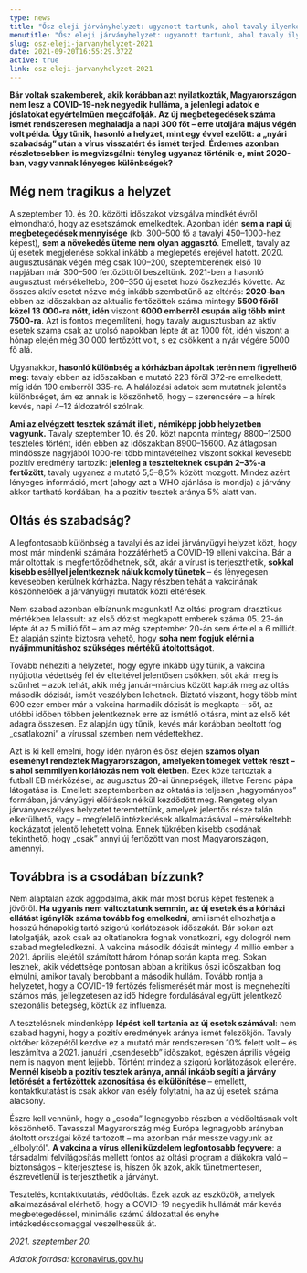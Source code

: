 ```yaml
---
type: news
title: "Ősz eleji járványhelyzet: ugyanott tartunk, ahol tavaly ilyenkor? "
menutitle: "Ősz eleji járványhelyzet: ugyanott tartunk, ahol tavaly ilyenkor? "
slug: osz-eleji-jarvanyhelyzet-2021
date: 2021-09-20T16:55:29.372Z
active: true
link: osz-eleji-jarvanyhelyzet-2021
---
```

**Bár voltak szakemberek, akik korábban azt nyilatkozták, Magyarországon nem lesz a COVID-19-nek negyedik hulláma, a jelenlegi adatok e jóslatokat egyértelműen megcáfolják. Az új megbetegedések száma ismét rendszeresen meghaladja a napi 300 főt – erre utoljára május végén volt példa. Úgy tűnik, hasonló a helyzet, mint egy évvel ezelőtt: a „nyári szabadság” után a vírus visszatért és ismét terjed. Érdemes azonban részletesebben is megvizsgálni: tényleg ugyanaz történik-e, mint 2020-ban, vagy vannak lényeges különbségek?**

## Még nem tragikus a helyzet

A szeptember 10. és 20. közötti időszakot vizsgálva mindkét évről elmondható, hogy az esetszámok emelkedtek. Azonban idén **sem a napi új megbetegedések mennyisége** (kb. 300–500 fő a tavalyi 450–1000-hez képest), **sem a növekedés üteme nem olyan aggasztó**. Emellett, tavaly az új esetek megjelenése sokkal inkább a meglepetés erejével hatott. 2020. augusztusának végén még csak 100–200, szeptemberének első 10 napjában már 300–500 fertőzöttről beszéltünk. 2021-ben a hasonló augusztust mérsékeltebb, 200–350 új esetet hozó őszkezdés követte. Az összes aktív esetet nézve még inkább szembetűnő az eltérés: **2020-ban** ebben az időszakban az aktuális fertőzöttek száma mintegy **5500 főről közel 13 000-ra nőtt**, **idén** viszont **6000 emberről csupán alig több mint 7500-ra**. Azt is fontos megemlíteni, hogy tavaly augusztusban az aktív esetek száma csak az utolsó napokban lépte át az 1000 főt, idén viszont a hónap elején még 30 000 fertőzött volt, s ez csökkent a nyár végére 5000 fő alá.

Ugyanakkor, **hasonló különbség a kórházban ápoltak terén nem figyelhető meg**: tavaly ebben az időszakban e mutató 223 főről 372-re emelkedett, míg idén 190 emberről 335-re. A halálozási adatok sem mutatnak jelentős különbséget, ám ez annak is köszönhető, hogy – szerencsére – a hírek kevés, napi 4–12 áldozatról szólnak.

**Ami az elvégzett tesztek számát illeti, némiképp jobb helyzetben vagyunk.** Tavaly szeptember 10. és 20. közt naponta mintegy 8800–12500 tesztelés történt, idén ebben az időszakban 8900–15600. Az átlagosan mindössze nagyjából 1000-rel több mintavételhez viszont sokkal kevesebb pozitív eredmény tartozik: **jelenleg a tesztelteknek csupán 2–3%-a fertőzött**, tavaly ugyanez a mutató 5,5–8,5% között mozgott. Mindez azért lényeges információ, mert (ahogy azt a WHO ajánlása is mondja) a járvány akkor tartható kordában, ha a pozitív tesztek aránya 5% alatt van.

## Oltás és szabadság?

A legfontosabb különbség a tavalyi és az idei járványügyi helyzet közt, hogy most már mindenki számára hozzáférhető a COVID-19 elleni vakcina. Bár a már oltottak is megfertőződhetnek, sőt, akár a vírust is terjeszthetik, **sokkal kisebb eséllyel jelentkeznek náluk komoly tünetek** – és lényegesen kevesebben kerülnek kórházba. Nagy részben tehát a vakcinának köszönhetőek a járványügyi mutatók közti eltérések.

Nem szabad azonban elbíznunk magunkat! Az oltási program drasztikus mértékben lelassult: az első dózist megkapott emberek száma 05. 23-án lépte át az 5 millió főt – ám az még szeptember 20-án sem érte el a 6 milliót. Ez alapján szinte biztosra vehető, hogy **soha nem fogjuk elérni a nyájimmunitáshoz szükséges mértékű átoltottságot**. 

Tovább nehezíti a helyzetet, hogy egyre inkább úgy tűnik, a vakcina nyújtotta védettség fél év elteltével jelentősen csökken, sőt akár meg is szűnhet – azok tehát, akik még január–március között kapták meg az oltás második dózisát, ismét veszélyben lehetnek. Bíztató viszont, hogy több mint 600 ezer ember már a vakcina harmadik dózisát is megkapta – sőt, az utóbbi időben többen jelentkeznek erre az ismétlő oltásra, mint az első két adagra összesen. Ez alapján úgy tűnik, kevés már korábban beoltott fog „csatlakozni” a vírussal szemben nem védettekhez. 

Azt is ki kell emelni, hogy idén nyáron és ősz elején **számos olyan eseményt rendeztek Magyarországon, amelyeken tömegek vettek részt – s ahol semmilyen korlátozás nem volt életben**. Ezek közé tartoztak a futball EB mérkőzései, az augusztus 20-ai ünnepségek, illetve Ferenc pápa látogatása is. Emellett szeptemberben az oktatás is teljesen „hagyományos” formában, járványügyi előírások nélkül kezdődött meg. Rengeteg olyan járványveszélyes helyzetet teremtettünk, amelyek jelentős része talán elkerülhető, vagy – megfelelő intézkedések alkalmazásával – mérsékeltebb kockázatot jelentő lehetett volna. Ennek tükrében kisebb csodának tekinthető, hogy „csak” annyi új fertőzött van most Magyarországon, amennyi. 

## Továbbra is a csodában bízzunk?

Nem alaptalan azok aggodalma, akik már most borús képet festenek a jövőről. **Ha ugyanis nem változtatunk semmin, az új esetek és a kórházi ellátást igénylők száma tovább fog emelkedni**, ami ismét elhozhatja a hosszú hónapokig tartó szigorú korlátozások időszakát. Bár sokan azt latolgatják, azok csak az oltatlanokra fognak vonatkozni, egy dologról nem szabad megfeledkezni. A vakcina második dózisát mintegy 4 millió ember a 2021. április elejétől számított három hónap során kapta meg. Sokan lesznek, akik védettsége pontosan abban a kritikus őszi időszakban fog elmúlni, amikor tavaly berobbant a második hullám. Tovább rontja a helyzetet, hogy a COVID-19 fertőzés felismerését már most is megnehezíti számos más, jellegzetesen az idő hidegre fordulásával együtt jelentkező szezonális betegség, köztük az influenza. 

A tesztelésnek mindenképp **lépést kell tartania az új esetek számával**: nem szabad hagyni, hogy a pozitív eredmények aránya ismét felszökjön. Tavaly október közepétől kezdve ez a mutató már rendszeresen 10% felett volt – és leszámítva a 2021. januári „csendesebb” időszakot, egészen április végéig nem is nagyon ment lejjebb. Történt mindez a szigorú korlátozások ellenére. **Mennél kisebb a pozitív tesztek aránya, annál inkább segíti a járvány letörését a fertőzöttek azonosítása és elkülönítése** – emellett, kontaktkutatást is csak akkor van esély folytatni, ha az új esetek száma alacsony.

Észre kell vennünk, hogy a „csoda” legnagyobb részben a védőoltásnak volt köszönhető. Tavasszal Magyarország még Európa legnagyobb arányban átoltott országai közé tartozott – ma azonban már messze vagyunk az „élbolytól”. **A vakcina a vírus elleni küzdelem legfontosabb fegyvere**: a társadalmi felvilágosítás mellett fontos az oltási program a diákokra való – biztonságos – kiterjesztése is, hiszen ők azok, akik tünetmentesen, észrevétlenül is terjeszthetik a járványt. 

Tesztelés, kontaktkutatás, védőoltás. Ezek azok az eszközök, amelyek alkalmazásával elérhető, hogy a COVID-19 negyedik hullámát már kevés megbetegedéssel, minimális számú áldozattal és enyhe intézkedéscsomaggal vészelhessük át. 

*2021. szeptember 20.*

*Adatok forrása:* <a href="https://koronavirus.gov.hu/" rel="external noopener" target="_blank">koronavirus.gov.hu</a>